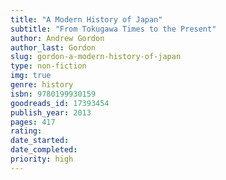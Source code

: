 ```yaml
---
title: "A Modern History of Japan"
subtitle: "From Tokugawa Times to the Present"
author: Andrew Gordon
author_last: Gordon
slug: gordon-a-modern-history-of-japan
type: non-fiction
img: true
genre: history
isbn: 9780199930159
goodreads_id: 17393454
publish_year: 2013
pages: 417
rating: 
date_started:
date_completed:
priority: high
---
```

